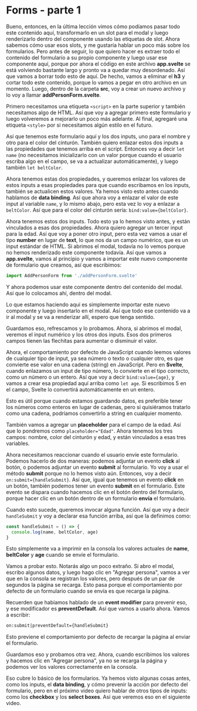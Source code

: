 # Forms - parte 1

Bueno, entonces, en la última lección vimos cómo podíamos pasar todo este contenido aquí, transformarlo en un slot para el modal y luego renderizarlo dentro del componente usando las etiquetas de slot. Ahora sabemos cómo usar esos slots, y me gustaría hablar un poco más sobre los formularios. Pero antes de seguir, lo que quiero hacer es extraer todo el contenido del formulario a su propio componente y luego usar ese componente aquí, porque por ahora el código en este archivo **app.svelte** se está volviendo bastante largo y pronto va a quedar muy desordenado. Así que vamos a borrar todo esto de aquí. De hecho, vamos a eliminar el **h3** y cortar todo este contenido, porque lo vamos a pegar en otro archivo en un momento. Luego, dentro de la carpeta **src**, voy a crear un nuevo archivo y lo voy a llamar **addPersonForm.svelte**.

Primero necesitamos una etiqueta `<script>` en la parte superior y también necesitamos algo de HTML. Así que voy a agregar primero este formulario y luego volveremos a mejorarlo un poco más adelante. Al final, agregaré una etiqueta `<style>` por si necesitamos algún estilo en el futuro.

Así que tenemos este formulario aquí y los dos inputs, uno para el nombre y otro para el color del cinturón. También quiero enlazar estos dos inputs a las propiedades que tenemos arriba en el script. Entonces voy a decir `let name` (no necesitamos inicializarlo con un valor porque cuando el usuario escriba algo en el campo, se va a actualizar automáticamente), y luego también `let beltColor`.

Ahora tenemos estas dos propiedades, y queremos enlazar los valores de estos inputs a esas propiedades para que cuando escribamos en los inputs, también se actualicen estos valores. Ya hemos visto esto antes cuando hablamos de **data binding**. Así que ahora voy a enlazar el valor de este input al variable `name`, y lo mismo abajo, pero esta vez lo voy a enlazar a `beltColor`. Así que para el color del cinturón sería: `bind:value={beltColor}`.

Ahora tenemos estos dos inputs. Todo esto ya lo hemos visto antes, y están vinculados a esas dos propiedades. Ahora quiero agregar un tercer input para la edad. Así que voy a poner otro input, pero esta vez vamos a usar el tipo **number** en lugar de **text**, lo que nos da un campo numérico, que es un input estándar de HTML. Si abrimos el modal, todavía no lo vemos porque no hemos renderizado este componente todavía. Así que vamos a **app.svelte**, vamos al principio y vamos a importar este nuevo componente de formulario que creamos, así que escribimos:

```javascript
import AddPersonForm from './addPersonForm.svelte'
```

Y ahora podemos usar este componente dentro del contenido del modal. Así que lo colocamos ahí, dentro del modal.

Lo que estamos haciendo aquí es simplemente importar este nuevo componente y luego insertarlo en el modal. Así que todo ese contenido va a ir al modal y se va a renderizar allí, espero que tenga sentido.

Guardamos eso, refrescamos y lo probamos. Ahora, si abrimos el modal, veremos el input numérico y los otros dos inputs. Esos dos primeros campos tienen las flechitas para aumentar o disminuir el valor.

Ahora, el comportamiento por defecto de JavaScript cuando leemos valores de cualquier tipo de input, ya sea número o texto o cualquier otro, es que convierte ese valor en una cadena (string) en JavaScript. Pero en **Svelte**, cuando enlazamos un input de tipo número, lo convierte en el tipo correcto, como un número o un entero. Así que voy a decir `bind:value={age}`, y vamos a crear esa propiedad aquí arriba como `let age`. Si escribimos 5 en el campo, Svelte lo convertirá automáticamente en un entero.

Esto es útil porque cuando estamos guardando datos, es preferible tener los números como enteros en lugar de cadenas, pero si quisiéramos tratarlo como una cadena, podríamos convertirlo a string en cualquier momento.

También vamos a agregar un **placeholder** para el campo de la edad. Así que lo pondremos como `placeholder="Edad"`. Ahora tenemos los tres campos: nombre, color del cinturón y edad, y están vinculados a esas tres variables.

Ahora necesitamos reaccionar cuando el usuario envíe este formulario. Podemos hacerlo de dos maneras: podemos adjuntar un evento **click** al botón, o podemos adjuntar un evento **submit** al formulario. Yo voy a usar el método **submit** porque no lo hemos visto aún. Entonces, voy a decir `on:submit={handleSubmit}`. Así que, igual que tenemos un evento **click** en un botón, también podemos tener un evento **submit** en el formulario. Este evento se dispara cuando hacemos clic en el botón dentro del formulario, porque hacer clic en un botón dentro de un formulario **envía** el formulario.

Cuando esto sucede, queremos invocar alguna función. Así que voy a decir `handleSubmit` y voy a declarar esa función arriba, así que la definimos como:

```javascript
const handleSubmit = () => {
  console.log(name, beltColor, age)
}
```

Esto simplemente va a imprimir en la consola los valores actuales de **name**, **beltColor** y **age** cuando se envíe el formulario.

Vamos a probar esto. Notarás algo un poco extraño. Si abro el modal, escribo algunos datos, y luego hago clic en "Agregar persona", vamos a ver que en la consola se registran los valores, pero después de un par de segundos la página se recarga. Esto pasa porque el comportamiento por defecto de un formulario cuando se envía es que recarga la página.

Recuerden que habíamos hablado de un **event modifier** para prevenir eso, y ese modificador es **preventDefault**. Así que vamos a usarlo ahora. Vamos a escribir:

```html
on:submit|preventDefault={handleSubmit}
```

Esto previene el comportamiento por defecto de recargar la página al enviar el formulario.

Guardamos eso y probamos otra vez. Ahora, cuando escribimos los valores y hacemos clic en "Agregar persona", ya no se recarga la página y podemos ver los valores correctamente en la consola.

Eso cubre lo básico de los formularios. Ya hemos visto algunas cosas antes, como los inputs, el **data binding**, y cómo prevenir la acción por defecto del formulario, pero en el próximo video quiero hablar de otros tipos de inputs: como los **checkbox** y los **select boxes**. Así que veremos eso en el siguiente video.
